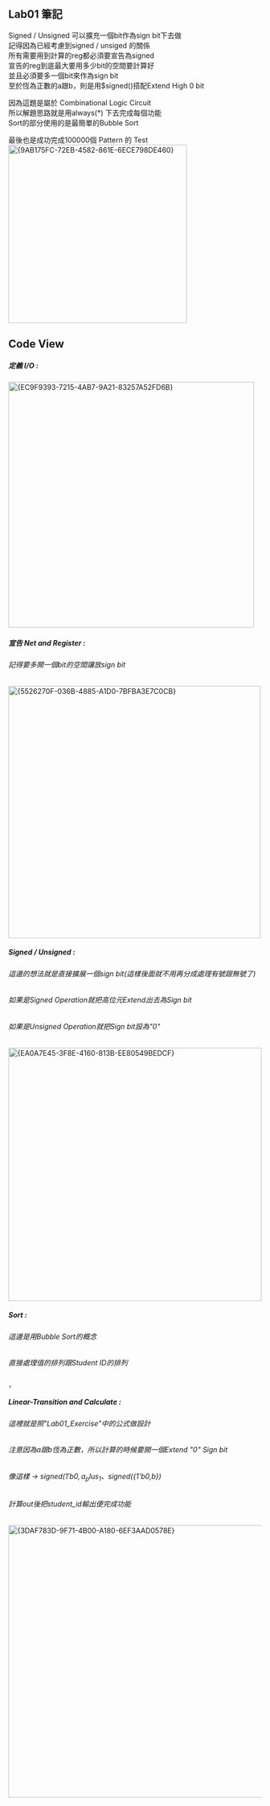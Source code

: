 ## Lab01 筆記

Signed / Unsigned 可以擴充一個bit作為sign bit下去做  
記得因為已經考慮到signed / unsiged 的關係   
所有需要用到計算的reg都必須要宣告為signed  
宣告的reg到底最大要用多少bit的空間要計算好  
並且必須要多一個bit來作為sign bit  
至於恆為正數的a跟b，則是用$signed()搭配Extend High 0 bit    

因為這題是屬於 Combinational Logic Circuit  
所以解題思路就是用always(*) 下去完成每個功能  
Sort的部分使用的是最簡單的Bubble Sort  

最後也是成功完成100000個 Pattern 的 Test  
<img width="355" alt="{9AB175FC-72EB-4582-861E-6ECE798DE460}" src="https://github.com/user-attachments/assets/05ce31c0-01a2-4bbd-805e-1b0890378e06" />  

Code View  
-
##### 定義 I/O :  
<img width="489" alt="{EC9F9393-7215-4AB7-9A21-83257A52FD6B}" src="https://github.com/user-attachments/assets/bbf50b0e-e14a-4b94-84b5-798d6e84286b" />  

##### 宣告 Net and Register :    
###### 記得要多開一個bit的空間讓放sign bit    
<img width="502" alt="{5526270F-036B-4885-A1D0-7BFBA3E7C0CB}" src="https://github.com/user-attachments/assets/e5a8016d-8408-49b1-ade5-e67a74f3ada7" />  

##### Signed / Unsigned :    
###### 這邊的想法就是直接擴展一個sign bit(這樣後面就不用再分成處理有號跟無號了)  
###### 如果是Signed Operation就把高位元Extend出去為Sign bit    
###### 如果是Unsigned Operation就把Sign bit設為"0"      
<img width="504" alt="{EA0A7E45-3F8E-4160-813B-EE80549BEDCF}" src="https://github.com/user-attachments/assets/92937be9-dea8-4297-85c1-dcc86adc3dcf" />  

##### Sort :  
###### 這邊是用Bubble Sort的概念  
###### 直接處理值的排列跟Student ID的排列  
<img width="8" alt="{DC4330C6-39B2-4659-8B35-2FC59E87156E}" src="https://github.com/user-attachments/assets/da3be91b-cee7-4654-ad11-52640806ab0a" />  

##### Linear-Transition and Calculate :  
###### 這裡就是照"Lab01_Exercise"中的公式做設計  
###### 注意因為a跟b恆為正數，所以計算的時候要開一個Extend "0" Sign bit   
###### 像這樣 -> $signed({1'b0,a_plus_1} 、$signed({1'b0,b})  
###### 計算out後把student_id輸出便完成功能  
<img width="542" alt="{3DAF783D-9F71-4B00-A180-6EF3AAD0578E}" src="https://github.com/user-attachments/assets/5eee512f-38f3-4011-a445-b71dcb993b35" />

